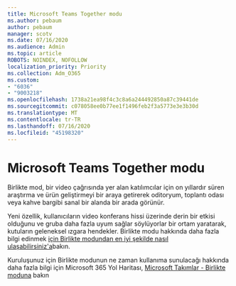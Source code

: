 ```yaml
---
title: Microsoft Teams Together modu
ms.author: pebaum
author: pebaum
manager: scotv
ms.date: 07/16/2020
ms.audience: Admin
ms.topic: article
ROBOTS: NOINDEX, NOFOLLOW
localization_priority: Priority
ms.collection: Adm_O365
ms.custom:
- "6036"
- "9003218"
ms.openlocfilehash: 1738a21ea98f4c3c8a6a244492850a87c39441de
ms.sourcegitcommit: c078058ee0b77ee1f1496feb2f3a5773e3e3b30d
ms.translationtype: MT
ms.contentlocale: tr-TR
ms.lasthandoff: 07/16/2020
ms.locfileid: "45198320"
---
```

# <a name="microsoft-teams-together-mode"></a>Microsoft Teams Together modu

Birlikte mod, bir video çağrısında yer alan katılımcılar için on yıllardır süren araştırma ve ürün geliştirmeyi bir araya getirerek oditoryum, toplantı odası veya kahve bargibi sanal bir alanda bir arada görünür. 

Yeni özellik, kullanıcıların video konferans hissi üzerinde derin bir etkisi olduğunu ve gruba daha fazla uyum sağlar söylüyorlar bir ortam yaratarak, kutuların geleneksel ızgara hendekler. Birlikte modu hakkında daha fazla bilgi edinmek [için Birlikte modundan en iyi şekilde nasıl ulaşabilirsiniz'a](https://techcommunity.microsoft.com/t5/microsoft-teams-blog/how-to-get-the-most-from-together-mode/ba-p/1509496)bakın.  

Kuruluşunuz için Birlikte modunun ne zaman kullanıma sunulacağı hakkında daha fazla bilgi için Microsoft 365 Yol Haritası, [Microsoft Takımlar - Birlikte moduna](https://www.microsoft.com/microsoft-365/roadmap?featureid=65942) bakın